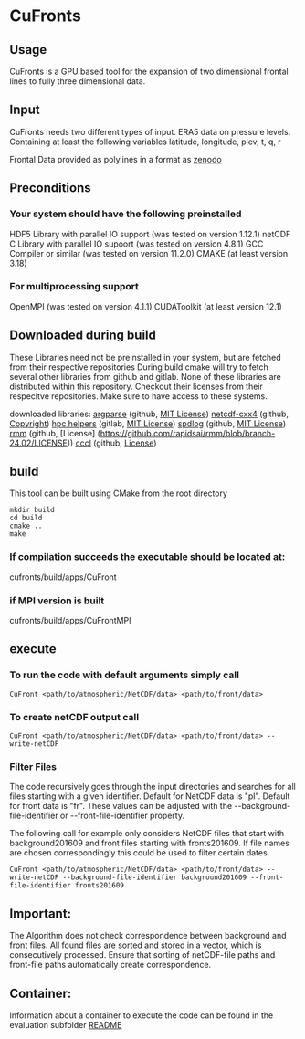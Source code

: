 # CuFronts

## Usage
CuFronts is a GPU based tool for the expansion of two dimensional frontal lines to fully three dimensional data. 

## Input
CuFronts needs two different types of input. 
ERA5 data on pressure levels. Containing at least the following variables
latitude, longitude, plev, t, q, r 

Frontal Data provided as polylines in a format as [zenodo](https://doi.org/10.5281/zenodo.11241530)


## Preconditions
### Your system should have the following preinstalled 
HDF5 Library with parallel IO support (was tested on version 1.12.1)
netCDF C Library with parallel IO supoort (was tested on version 4.8.1)
GCC Compiler or similar (was tested on version 11.2.0)
CMAKE (at least version 3.18)

### For multiprocessing support
OpenMPI (was tested on version 4.1.1)
CUDAToolkit (at least version 12.1)


## Downloaded during build
These Libraries need not be preinstalled in your system, but are fetched from their respective repositories 
During build cmake will try to fetch several other libraries from github and gitlab. None of these libraries are distributed within this repository. Checkout their licenses from their respecitve repositories.
Make sure to have access to these systems. 

downloaded libraries:
[argparse](https://github.com/p-ranav/argparse.git)  (github, [MIT License](https://github.com/p-ranav/argparse/blob/master/LICENSE))
[netcdf-cxx4](https://github.com/Unidata/netcdf-cxx4.git)  (github, [Copyright](https://github.com/Unidata/netcdf-cxx4/blob/master/COPYRIGHT))
[hpc helpers](https://gitlab.rlp.net/pararch/hpc_helpers.git) (gitlab, [MIT License](https://gitlab.rlp.net/pararch/hpc_helpers/-/blob/namespaces/LICENSE))
[spdlog](https://github.com/gabime/spdlog.git) (github, [MIT License](https://github.com/gabime/spdlog/blob/v1.x/LICENSE))
[rmm](https://github.com/rapidsai/rmm.git) (github, [License] (https://github.com/rapidsai/rmm/blob/branch-24.02/LICENSE))
[cccl](https://github.com/NVIDIA/cccl.git) (github, [License](https://github.com/NVIDIA/cccl/blob/main/LICENSE))


## build
This tool can be built using CMake from the root directory

```
mkdir build
cd build
cmake ..
make
```

### If compilation succeeds the executable should be located at:
cufronts/build/apps/CuFront 
### if MPI version is built
cufronts/build/apps/CuFrontMPI  

## execute
### To run the code with default arguments simply call
```
CuFront <path/to/atmospheric/NetCDF/data> <path/to/front/data> 
```
### To create netCDF output call 
```
CuFront <path/to/atmospheric/NetCDF/data> <path/to/front/data> --write-netCDF 
```
### Filter Files
The code recursively goes through the input directories and searches for all files starting with a given identifier. Default for NetCDF data is "pl". Default for front data is "fr". These values can be adjusted with the --background-file-identifier  or --front-file-identifier property. 

The following call for example only considers NetCDF files that start with background201609 and front files starting with fronts201609. If file names are chosen correspondingly this could be used to filter certain dates. 

```
CuFront <path/to/atmospheric/NetCDF/data> <path/to/front/data> --write-netCDF --background-file-identifier background201609 --front-file-identifier fronts201609
```

## Important: 
The Algorithm does not check correspondence between background and front files. All found files are sorted and stored in a vector, which is consecutively processed. Ensure that sorting of netCDF-file paths and front-file paths automatically create correspondence.  

## Container:
Information about a container to execute the code can be found in the evaluation subfolder [README](evaluations/README.md)

